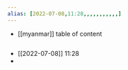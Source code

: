 ```yaml
---
alias: [2022-07-08,11:28,,,,,,,,,,,]
---
```

- [[myanmar]]
table of content
```toc
```

- [[2022-07-08]] 11:28
- 